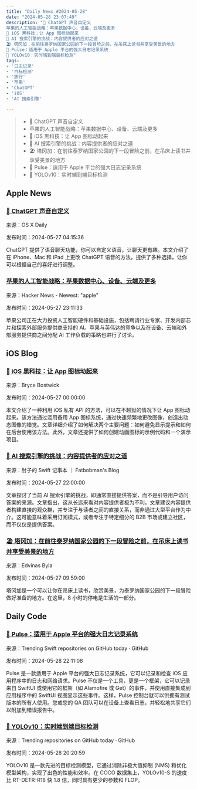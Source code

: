 ```yaml
---
title: "Daily News #2024-05-28"
date: "2024-05-28 23:07:49"
description: "🌟 ChatGPT 声音自定义
苹果的人工智能战略：苹果数据中心、设备、云端及更多
🌟 iOS 黑科技：让 App 图标动起来
🌟 AI 搜索引擎的挑战：内容提供者的应对之道
🏖️ 塔冈加：在前往泰罗纳国家公园的下一段冒险之前，在吊床上读书并享受美景的地方
🌟 Pulse：适用于 Apple 平台的强大日志记录系统
🚀 YOLOv10：实时端到端目标检测"
tags: 
- '日志记录'
- '目标检测'
- '旅行'
- '苹果'
- 'ChatGPT'
- 'iOS'
- 'AI 搜索引擎'

---
```


> - 🌟 ChatGPT 声音自定义
> - 苹果的人工智能战略：苹果数据中心、设备、云端及更多
> - 🌟 iOS 黑科技：让 App 图标动起来
> - 🌟 AI 搜索引擎的挑战：内容提供者的应对之道
> - 🏖️ 塔冈加：在前往泰罗纳国家公园的下一段冒险之前，在吊床上读书并享受美景的地方
> - 🌟 Pulse：适用于 Apple 平台的强大日志记录系统
> - 🚀 YOLOv10：实时端到端目标检测

## Apple News

### [🌟 ChatGPT 声音自定义](https://osxdaily.com/2024/05/26/how-to-change-the-voice-of-chatgpt-on-iphone-mac-ipad/)

来源：OS X Daily

发布时间：2024-05-27 04:15:36

ChatGPT 提供了语音聊天功能，你可以自定义语音，让聊天更有趣。本文介绍了在 iPhone、Mac 和 iPad 上更改 ChatGPT 语音的方法，提供了多种选择，让你可以根据自己的喜好进行调整。

### [苹果的人工智能战略：苹果数据中心、设备、云端及更多](https://www.semianalysis.com/p/apples-ai-strategy-apple-datacenters)

来源：Hacker News - Newest: "apple"

发布时间：2024-05-27 23:11:33

苹果公司正在大力投资人工智能硬件和基础设施，包括聘请行业专家、开发内部芯片和探索外部服务提供商支持的 AI。苹果与英伟达的竞争以及在设备、云端和外部服务提供商之间分配 AI 工作负载的策略也进行了讨论。

## iOS Blog

### [🌟 iOS 黑科技：让 App 图标动起来](https://bryce.co/animated-app-icons/)

来源：Bryce Bostwick

发布时间：2024-05-27 00:00:00

本文介绍了一种利用 iOS 私有 API 的方法，可以在不越狱的情况下让 App 图标动起来。该方法通过滥用备用 App 图标系统，通过快速频繁地更改图像，创造出动态图像的错觉。文章详细介绍了如何解决两个主要问题：如何避免显示提示和如何在后台使用该方法。此外，文章还提供了如何创建动画图标的示例代码和一个演示项目。

### [🌟 AI 搜索引擎的挑战：内容提供者的应对之道](https://fatbobman.com/zh/weekly/issue-033/)

来源：肘子的 Swift 记事本 ｜ Fatbobman's Blog

发布时间：2024-05-27 22:00:00

文章探讨了当前 AI 搜索引擎的挑战，即通常直接提供答案，而不是引导用户访问答案的来源。文章指出，这从长远来看对内容提供者极为不利。文章建议内容提供者构建直接的观众群，并专注于与读者之间的直接关系，而非通过大型平台作为中介。这可能意味着采用订阅模式，或者专注于特定细分的 B2B 市场或建立社区，而不仅仅是提供答案。

### [🏖️ 塔冈加：在前往泰罗纳国家公园的下一段冒险之前，在吊床上读书并享受美景的地方](https://byla.lt/posts/taganga-colombia)

来源：Edvinas Byla

发布时间：2024-05-27 09:59:00

塔冈加是一个可以让你在吊床上读书，欣赏美景，为泰罗纳国家公园的下一段冒险做好准备的地方。在这里，8 小时的停电是生活的一部分。

## Daily Code

### [🌟 Pulse：适用于 Apple 平台的强大日志记录系统](https://github.com/kean/Pulse)

来源：Trending Swift repositories on GitHub today · GitHub

发布时间：2024-05-28 22:11:08

Pulse 是一款适用于 Apple 平台的强大日志记录系统，它可以记录和检查 iOS 应用程序中的日志和网络请求。Pulse 不仅是一个工具，更是一个框架，它可以记录来自 SwiftUI 或使用它的框架（如 Alamofire 或 Get）的事件，并使用直接集成到应用程序中的 SwiftUI 视图显示这些事件。这样，Pulse 控制台就可以供拥有测试版本的所有人使用。您或您的 QA 团队可以在设备上查看日志，并轻松地共享它们以附加到错误报告中。

### [🚀 YOLOv10：实时端到端目标检测](https://github.com/THU-MIG/yolov10)

来源：Trending repositories on GitHub today · GitHub

发布时间：2024-05-28 20:20:59

YOLOv10 是一款先进的目标检测模型，它通过消除非极大值抑制 (NMS) 和优化模型架构，实现了出色的性能和效率。在 COCO 数据集上，YOLOv10-S 的速度比 RT-DETR-R18 快 1.8 倍，同时具有更少的参数和 FLOP。
